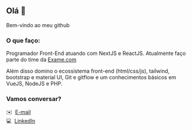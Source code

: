 ## Olá 👋

Bem-vindo ao meu github

### O que faço:
Programador Front-End atuando com NextJS e ReactJS. Atualmente faço parte do time da [Exame.com](https://exame.com)

Além disso domino o ecossistema front-end (html/css/js), tailwind, bootstrap e material UI, Git e gitflow e um conhecimentos básicos em VueJS, NodeJS e PHP.

### Vamos conversar?

:envelope:&nbsp; [E-mail](mailto:soares.srp@gmail.com)
<br />
:computer:&nbsp; [LinkedIn](https://www.linkedin.com/in/marcelosrp/)
